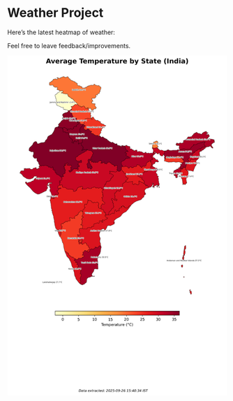 # Weather Project

Here’s the latest heatmap of weather:

Feel free to leave feedback/improvements.

![India Heatmap](docs/assets/india_heatmap.png?v=D6669C)
